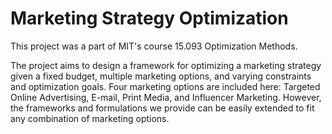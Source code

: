 # Marketing Strategy Optimization

This project was a part of MIT's course 15.093 Optimization Methods.

The project aims to design a framework for optimizing a marketing strategy given a fixed budget, multiple marketing options, and varying constraints and optimization goals. Four marketing options are included here: Targeted Online Advertising, E-mail, Print Media, and Influencer Marketing. However, the frameworks and formulations we provide can be easily extended to fit any combination of marketing options.

<!-- Read the project report and presentation [here](https://drive.google.com/drive/folders/1InYuiOKOBdG6bBBSrPYW0WcpqTlEn5uc?usp=sharing)-->
